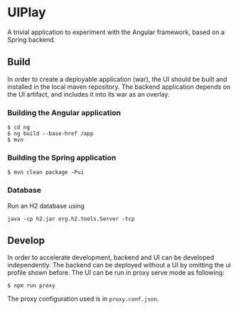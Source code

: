 # UIPlay

A trivial application to experiment with the Angular framework, based on a Spring backend.

## Build

In order to create a deployable application (war), the UI should be built and installed in the local maven repository. 
The backend application depends on the UI artifact, and includes it into its war as an overlay. 

### Building the Angular application

    $ cd ng
    $ ng build --base-href /app
    $ mvn
    
### Building the Spring application

    $ mvn clean package -Pui    

### Database

Run an H2 database using
    
    java -cp h2.jar org.h2.tools.Server -tcp
    
## Develop

In order to accelerate development, backend and UI can be developed independently. The backend
can be deployed without a UI by omitting the ui profile shown before. The UI can be run in proxy 
serve mode as following:

    $ npm run proxy
    
The proxy configuration used is in `proxy.conf.json`.